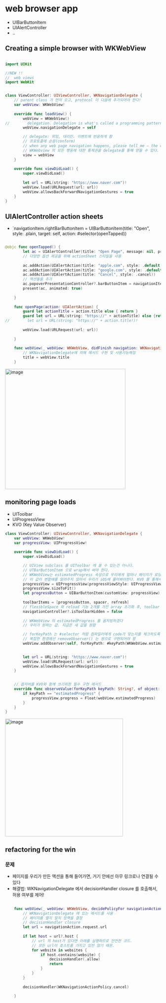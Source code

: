 
# web browser app

- UIBarButtonItem
- UIAlertController
- ..

## Creating a simple browser with WKWebView

```swift

import UIKit

//NEW !!
//  web views
import WebKit


class ViewController: UIViewController, WKNavigationDelegate {
    // parent class 가 먼저 오고, protocol 이 다음에 추가되어야 한다!
    var webView: WKWebView!
    
    override func loadView() {
        webView = WKWebView()
//        delegation. Delegation is what's called a programming pattern – a way of writing code – and it's used extensively in iOS. And for good reason: it's easy to understand, easy to use, and extremely flexible.
        webView.navigationDelegate = self

        // delegate: 위임, 대리인. 이벤트에 반응하게 함
        // 프로토콜에 순응(conform)
        // when any web page navigation happens, please tell me – the current view controller.
        // WKWebview 의 모든 행동에 대한 통제권을 delegate를 통해 얻을 수 있다.
        view = webView
    }
    
    override func viewDidLoad() {
        super.viewDidLoad()
        
        let url = URL(string: "https://www.naver.com")!
        webView.load(URLRequest(url: url))
        webView.allowsBackForwardNavigationGestures = true
    }
}

```

## UIAlertController action sheets
- `navigationItem.rightBarButtonItem = UIBarButtonItem(title: "Open", style: .plain, target: self, action: #selector(openTapped))
```swift

@objc func openTapped() {
        let ac = UIAlertController(title: "Open Page", message: nil, preferredStyle: .actionSheet)
        // 다양한 옵션 제공을 위해 actionSheet 스타일을 사용 
    
        ac.addAction(UIAlertAction(title: "apple.com", style: .default, handler: openPage))
        ac.addAction(UIAlertAction(title: "google.com", style: .default, handler: openPage))
        ac.addAction(UIAlertAction(title: "Cancel", style: .cancel))
        // 액션들을 추가
        ac.popoverPresentationController?.barButtonItem = navigationItem.rightBarButtonItem
        present(ac, animated: true)
        
    }
    
    func openPage(action: UIAlertAction) {
        guard let actionTitle = action.title else { return }
        guard let url = URL(string: "https://" + actionTitle) else {return}
//        let url = URL(string: "https://" + action.title!)!
        
        webView.load(URLRequest(url: url))
        
    }
    
    func webView(_ webView: WKWebView, didFinish navigation: WKNavigation!) {
        // WKNavigationDelegate에 의해 메서드 구현 및 사용가능해짐
        title = webView.title
    }

```

<img width="389" alt="image" src="https://github.com/100DaysOfSwift/100-days-of-swift/assets/40600306/eb2f2e08-d93d-453a-b780-c53bf3937a71">


## monitoring page loads

- UIToolbar
- UIProgressView
- KVO (Key Value Observer)

```swift
class ViewController: UIViewController, WKNavigationDelegate {
    var webView: WKWebView!
    var progressView: UIProgressView!
    
    override func viewDidLoad() {
        super.viewDidLoad()

        // UIView subclass 를 UIToolbar 에 쓸 수 있는건 아니다.
        // UTBarButtonItem 으로 wrap해서 써야 한다.
        // WKWebView는 estimatedProgress 속성으로 우리에게 얼마나 페이지가 로딩되었나 알려주지만, WKNavigationDelegate는
        // 이 값이 변할떄를 알려주지 않아서 우리가 iOS에 물어봐야한다. KVO 를 통해서.
        progressView = UIProgressView(progressViewStyle: UIProgressView.Style.default)
        progressView.sizeToFit()
        let progressButton = UIBarButtonItem(customView: progressView)
        
        toolbarItems = [progressButton, spacer, refresh]
        // flexibleSpace 와 reload 기능 2개를 가진 array 초기화 후, toolbar 를 보이도록 함
        navigationController?.isToolbarHidden = false
        
        // WKWebView 의 estimatedProgress 를 옵저빙하겠다
        // 우리가 원하는 값. 지금은 새 값을 원함

        // forKeyPath 는 #selector 처럼 컴파일러에게 code가 맞는지를 체크하도록 함
        // 복잡한 환경에선 removeObserver() 는 쌍으로 구현되어야 함  
        webView.addObserver(self, forKeyPath: #keyPath(WKWebView.estimatedProgress), options: .new, context: nil)

        
        let url = URL(string: "https://www.naver.com")!
        webView.load(URLRequest(url: url))
        webView.allowsBackForwardNavigationGestures = true
    }

    
    // 옵저버를 KVO와 함께 쓰기위한 필수 구현 메서드
    override func observeValue(forKeyPath keyPath: String?, of object: Any?, change: [NSKeyValueChangeKey : Any]?, context: UnsafeMutableRawPointer?) {
        if keyPath == "estimatedProgress" {
            progressView.progress = Float(webView.estimatedProgress)
        }
    }
}


```

<img width="381" alt="image" src="https://github.com/100DaysOfSwift/100-days-of-swift/assets/40600306/092a3204-761c-411b-ba4b-2655bad9402b">


## refactoring for the win

### 문제

- 페이지를 우리가 만든 액션을 통해 들어가면, 거기 안에선 아무 링크로나 연결될 수 있다
- 해결법: WKNavigationDelegate 에서 decisionHandler closure 를 호출해서, 허용 여부를 제어!

```swift
      
    func webView(_ webView: WKWebView, decidePolicyFor navigationAction: WKNavigationAction, decisionHandler: @escaping (WKNavigationActionPolicy) -> Void) {
        // WKNavigationDelegate 에 있는 메서드를 사용
        // 페이지를 열지 말지 정책을 결정
        // decisionHandler closure
        let url = navigationAction.request.url
        
        if let host = url?.host {
            // url 의 host가 있다면 아래를 실행하므로 안전한 코드.
            // 모든 url이 호스트를 가지고 있진 않기 때문.
            for website in websites {
                if host.contains(website) {
                    decisionHandler(.allow)
                    return
                }
            }
        }
        
        decisionHandler(WKNavigationActionPolicy.cancel)
        
    }
```
